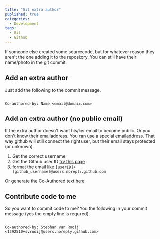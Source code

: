 ```yaml
---
title: "Git extra author"
published: true
categories:
  - Development
tags:
  - Git
  - Github
---
```


If someone else created some sourcecode, but for whatever reason they aren't the one adding it to the repository. You can still have their name/photo in the git commit.

<!--more-->

## Add an extra author

Just add the following to the commit message.

```plain

Co-authored-by: Name <email@domain.com>
```

## Add an extra author (no public email)

If the extra author doesn't want his/her email to become public. Or you don't know their emailaddress. You can use a special emailaddress. That way github will still connect the right user, but their email stays protected (or unknown).

1. Get the correct username
2. Get the Github user ID [try this page](https://caius.github.io/github_id/)
3. format the email like `[userID]+[github_username]@users.noreply.github.com`

Or generate the Co-Authored text [here](/github-info.html).

## Contribute code to me

So you want to commit code to me? You the following in your commit message (yes the empty line is required).

```plain

Co-authored-by: Stephan van Rooij <1292510+svrooij@users.noreply.github.com>
```
